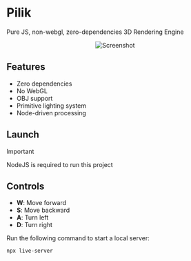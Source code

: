 # Pilik

Pure JS, non-webgl, zero-dependencies 3D Rendering Engine

<p align="center">
<img src="/H2xDev/Pilik3D/blob/master/screenshots/screenshot.png?raw=true" alt="Screenshot" />
</p>

## Features
- Zero dependencies
- No WebGL
- OBJ support
- Primitive lighting system
- Node-driven processing

## Launch
> [!IMPORTANT]
> NodeJS is required to run this project

## Controls
- **W**: Move forward
- **S**: Move backward
- **A**: Turn left
- **D**: Turn right

Run the following command to start a local server:
```bash
npx live-server
```
